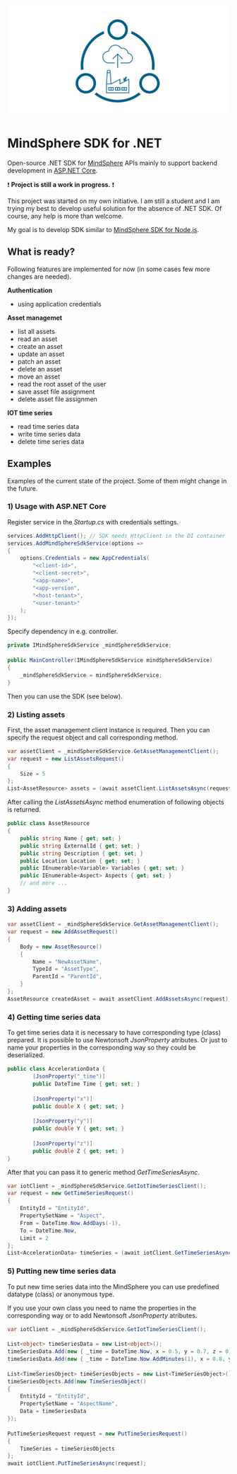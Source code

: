 ![MindSphere image](/other/mdsp.png)
#  MindSphere SDK for .NET

Open-source .NET SDK for [MindSphere](https://siemens.mindsphere.io/) APIs mainly to support backend development in [ASP.NET Core](https://github.com/dotnet/aspnetcore).

❗ **Project is still a work in progress.** ❗

This project was started on my own initiative. I am still a student and I am trying my best to develop useful solution for the absence of .NET SDK. Of course, any help is more than welcome.

My goal is to develop SDK similar to [MindSphere SDK for Node.js](https://developer.mindsphere.io/resources/mindsphere-sdk-node/index.html).

## What is ready?
Following features are implemented for now (in some cases few more changes are needed).

**Authentication**
- using application credentials

**Asset managemet**
- list all assets
- read an asset
- create an asset
- update an asset
- patch an asset
- delete an asset
- move an asset
- read the root asset of the user
- save asset file assignment
- delete asset file assignmen

**IOT time series**
- read time series data
- write time series data
- delete time series data

## Examples

Examples of the current state of the project. Some of them might change in the future.

### 1) Usage with ASP.<i></i></i>NET Core

Register service in the *Startup.cs* with credentials settings.

```csharp
services.AddHttpClient(); // SDK needs HttpClient in the DI container
services.AddMindSphereSdkService(options =>
{
    options.Credentials = new AppCredentials(
        "<client-id>",
        "<client-secret>",
        "<app-name>",
        "<app-version",
        "<host-tenant>",
        "<user-tenant>"
    );
});
```

Specify dependency in e.g. controller.

```csharp
private IMindSphereSdkService _mindSphereSdkService;

public MainController(IMindSphereSdkService mindSphereSdkService)
{
    _mindSphereSdkService = mindSphereSdkService;
}
```

Then you can use the SDK (see below).

### 2) Listing assets

First, the asset management client instance is required. Then you can specify the request object and call corresponding method.

```csharp
var assetClient = _mindSphereSdkService.GetAssetManagementClient();
var request = new ListAssetsRequest() 
{
    Size = 5
};
List<AssetResource> assets = (await assetClient.ListAssetsAsync(request)).ToList();
```

After calling the *ListAssetsAsync* method enumeration of following objects is returned.

```csharp
public class AssetResource
{
    public string Name { get; set; }
    public string ExternalId { get; set; }
    public string Description { get; set; }
    public Location Location { get; set; }
    public IEnumerable<Variable> Variables { get; set; }
    public IEnumerable<Aspect> Aspects { get; set; }
    // and more ...
}
```

### 3) Adding assets

```csharp
var assetClient = _mindSphereSdkService.GetAssetManagementClient();
var request = new AddAssetRequest()
{
    Body = new AssetResource()
    {
        Name = "NewAssetName",
        TypeId = "AssetType",
        ParentId = "ParentId",
    }
};
AssetResource createdAsset = await assetClient.AddAssetsAsync(request);
```

### 4) Getting time series data

To get time series data it is necessary to have corresponding type (class) prepared. It is possible to use Newtonsoft *JsonProperty* atributes. Or just to name your properties in the corresponding way so they could be deserialized. 

```csharp
public class AccelerationData {
        [JsonProperty("_time")]
        public DateTime Time { get; set; }

        [JsonProperty("x")]
        public double X { get; set; }

        [JsonProperty("y")]
        public double Y { get; set; }

        [JsonProperty("z")]
        public double Z { get; set; }
}
```

After that you can pass it to generic method *GetTimeSeriesAsync*.

```csharp
var iotClient = _mindSphereSdkService.GetIotTimeSeriesClient();
var request = new GetTimeSeriesRequest()
{
    EntityId = "EntityId",
    PropertySetName = "Aspect",
    From = DateTime.Now.AddDays(-1),
    To = DateTime.Now,
    Limit = 2
};
List<AccelerationData> timeSeries = (await iotClient.GetTimeSeriesAsync<AccelerationData>(request)).ToList();
```


### 5) Putting new time series data

To put new time series data into the MindSphere you can use predefined datatype (class) or anonymous type.

If you use your own class you need to name the properties in the corresponding way or to add Newtonsoft *JsonProperty* atributes.

```csharp
var iotClient = _mindSphereSdkService.GetIotTimeSeriesClient();

List<object> timeSeriesData = new List<object>();
timeSeriesData.Add(new { _time = DateTime.Now, x = 0.5, y = 0.7, z = 0.3 });
timeSeriesData.Add(new { _time = DateTime.Now.AddMinutes(1), x = 0.8, y = 1.2, z = 0.7 });

List<TimeSeriesObject> timeSeriesObjects = new List<TimeSeriesObject>();
timeSeriesObjects.Add(new TimeSeriesObject()
{
    EntityId = "EntityId",
    PropertySetName = "AspectName",
    Data = timeSeriesData
});

PutTimeSeriesRequest request = new PutTimeSeriesRequest()
{
    TimeSeries = timeSeriesObjects
};
await iotClient.PutTimeSeriesAsync(request);
```
